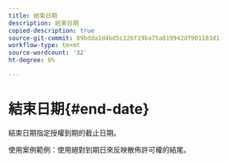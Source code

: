 ```yaml
---
title: 結束日期
description: 結束日期
copied-description: true
source-git-commit: 89bdda1d4bd5c126f19ba75a819942df901183d1
workflow-type: tm+mt
source-wordcount: '32'
ht-degree: 0%

---
```



# 結束日期{#end-date}

結束日期指定授權到期的截止日期。

使用案例範例：使用絕對到期日來反映散佈許可權的結尾。
